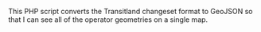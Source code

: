 This PHP script converts the Transitland changeset format to GeoJSON so that I can see all of the operator geometries on a single map. 

